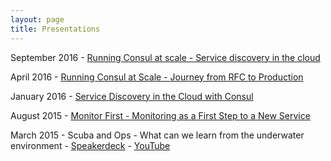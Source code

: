 ```yaml
---
layout: page
title: Presentations
---
```


September 2016 - [Running Consul at scale - Service discovery in the cloud](/2016/09/21/velocity-running-consul-at-scale/)

April 2016 - [Running Consul at Scale - Journey from RFC to Production](/2016/04/08/srecon-running-consul-at-scale/)

January 2016 - [Service Discovery in the Cloud with Consul](/2016/01/23/service-discovery-in-the-cloud-with-consul/)

August 2015 - [Monitor First - Monitoring as a First Step to a New Service](/2015/08/26/monitor-first/)

March 2015 - Scuba and Ops - What can we learn from the underwater environment - [Speakerdeck](https://speakerdeck.com/darron/scuba-and-ops-what-can-we-learn-from-the-underwater-environment) - [YouTube](https://www.youtube.com/watch?v=i2mKslwJ-70&feature=youtu.be)
